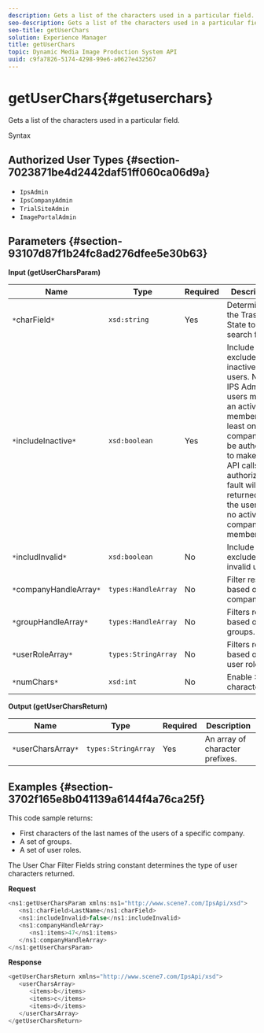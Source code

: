 ```yaml
---
description: Gets a list of the characters used in a particular field.
seo-description: Gets a list of the characters used in a particular field.
seo-title: getUserChars
solution: Experience Manager
title: getUserChars
topic: Dynamic Media Image Production System API
uuid: c9fa7826-5174-4298-99e6-a0627e432567
---
```


# getUserChars{#getuserchars}

Gets a list of the characters used in a particular field.

 Syntax 

## Authorized User Types {#section-7023871be4d2442daf51ff060ca06d9a}

* `IpsAdmin` 
* `IpsCompanyAdmin` 
* `TrialSiteAdmin` 
* `ImagePortalAdmin`

## Parameters {#section-93107d87f1b24fc8ad276dfee5e30b63}

**Input (getUserCharsParam)** 

|  Name  | Type  | Required  | Description  |
|---|---|---|---|
|  `*`charField`*`  | `xsd:string`  | Yes  | Determines the Trash State to search for.  |
|  `*`includeInactive`*`  | `xsd:boolean`  | Yes  | Include or exclude inactive users. Non-IPS Admin users must be an active member of at least one company to be authorized to make any API calls. An authorization fault will be returned if the user has no active company memberships.  |
|  `*`includInvalid`*`  | `xsd:boolean`  | No  | Include or exclude invalid users.  |
|  `*`companyHandleArray`*`  | `types:HandleArray`  | No  | Filter results based on company.  |
|  `*`groupHandleArray`*`  | `types:HandleArray`  | No  | Filters results based on groups.  |
|  `*`userRoleArray`*`  | `types:StringArray`  | No  | Filters results based on user role.  |
|  `*`numChars`*`  | `xsd:int`  | No  | Enable >1 character.  |

**Output (getUserCharsReturn)** 

|  Name  | Type  | Required  | Description  |
|---|---|---|---|
|  `*`userCharsArray`*`  | `types:StringArray`  | Yes  | An array of character prefixes.  |

## Examples {#section-3702f165e8b041139a6144f4a76ca25f}

This code sample returns:

* First characters of the last names of the users of a specific company. 
* A set of groups. 
* A set of user roles.

The User Char Filter Fields string constant determines the type of user characters returned.

**Request** 

```java
<ns1:getUserCharsParam xmlns:ns1="http://www.scene7.com/IpsApi/xsd">
   <ns1:charField>LastName</ns1:charField>
   <ns1:includeInvalid>false</ns1:includeInvalid>
   <ns1:companyHandleArray>
      <ns1:items>47</ns1:items>
   </ns1:companyHandleArray>
</ns1:getUserCharsParam>
```

**Response** 

```java
<getUserCharsReturn xmlns="http://www.scene7.com/IpsApi/xsd">
   <userCharsArray>
      <items>b</items>
      <items>c</items>
      <items>d</items>
   </userCharsArray>
</getUserCharsReturn>
```

